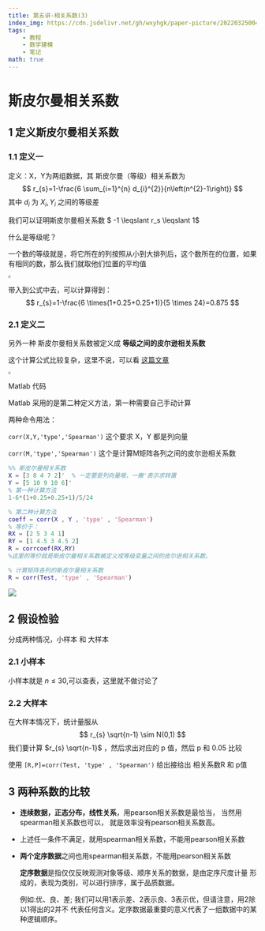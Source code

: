 ```yaml
---
title: 第五讲-相关系数(3)
index_img: https://cdn.jsdelivr.net/gh/wxyhgk/paper-picture/202203250041414.png
tags:
    - 教程
    - 数学建模
    - 笔记
math: true
---
```

# 斯皮尔曼相关系数

## 1 定义斯皮尔曼相关系数

### 1.1 定义一

定义：X，Y为两组数据，其 斯皮尔曼（等级）相关系数为
$$
r_{s}=1-\frac{6 \sum_{i=1}^{n} d_{i}^{2}}{n\left(n^{2}-1\right)}
$$
其中 $d_i$ 为 $X_i,Y_i$  之间的等级差

我们可以证明斯皮尔曼相关系数 $  -1 \leqslant r_s \leqslant 1$



什么是等级呢？

一个数的等级就是，将它所在的列按照从小到大排列后，这个数所在的位置，如果有相同的数，那么我们就取他们位置的平均值

<img src="https://cdn.jsdelivr.net/gh/wxyhgk/paper-picture/202203271555371.png" style="zoom: 33%;" />



带入到公式中去，可以计算得到：
$$
r_{s}=1-\frac{6 \times(1+0.25+0.25+1)}{5 \times 24}=0.875
$$

### 2.1 定义二

另外一种 斯皮尔曼相关系数被定义成 **等级之间的皮尔逊相关系数**

这个计算公式比较复杂，这里不说，可以看 [这篇文章](https://www.codetd.com/article/13247102) 

<img src="https://cdn.jsdelivr.net/gh/wxyhgk/paper-picture/202203271555372.png" style="zoom:33%;" />

Matlab 代码

Matlab 采用的是第二种定义方法，第一种需要自己手动计算

两种命令用法：

`corr(X,Y,'type','Spearman')` 这个要求 X，Y 都是列向量

`corr(M,'type','Spearman')`  这个是计算M矩阵各列之间的皮尔逊相关系数

```matlab
%% 斯皮尔曼相关系数
X = [3 8 4 7 2]'  % 一定要是列向量哦，一撇'表示求转置
Y = [5 10 9 10 6]'
% 第一种计算方法
1-6*(1+0.25+0.25+1)/5/24

% 第二种计算方法
coeff = corr(X , Y , 'type' , 'Spearman')
% 等价于：
RX = [2 5 3 4 1]
RY = [1 4.5 3 4.5 2]
R = corrcoef(RX,RY)
%这里的等价就是斯皮尔曼相关系数被定义成等级变量之间的皮尔逊相关系数。

% 计算矩阵各列的斯皮尔曼相关系数
R = corr(Test, 'type' , 'Spearman')
```

![](https://cdn.jsdelivr.net/gh/wxyhgk/paper-picture/202203271555373.png)

## 2 假设检验

分成两种情况，小样本 和 大样本

### 2.1 小样本

小样本就是 $n \le 30$,可以查表，这里就不做讨论了

### 2.2 大样本

在大样本情况下，统计量服从
$$
r_{s} \sqrt{n-1} \sim N(0,1)
$$
我们要计算 $r_{s} \sqrt{n-1}$ ，然后求出对应的 p 值，然后 p 和 0.05 比较

使用 `[R,P]=corr(Test, 'type' , 'Spearman')` 给出接给出 相关系数R 和 p值



## 3 两种系数的比较

* **连续数据，正态分布，线性关系**，用pearson相关系数是最恰当，
  当然用 spearman相关系数也可以， 就是效率没有pearson相关系数高。

* 上述任一条件不满足，就用spearman相关系数，不能用pearson相关系数

* **两个定序数据**之间也用spearman相关系数，不能用pearson相关系数

  **定序数据**是指仅仅反映观测对象等级、顺序关系的数据，是由定序尺度计量 形成的，表现为类别，可以进行排序，属于品质数据。

  例如:优、良、差; 我们可以用1表示差、2表示良、3表示优，但请注意，用2除以1得出的2并不 代表任何含义。定序数据最重要的意义代表了一组数据中的某种逻辑顺序。

